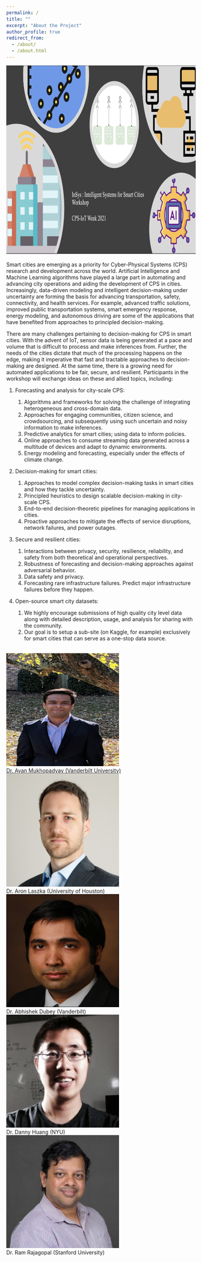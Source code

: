 ```yaml
---
permalink: /
title: ""
excerpt: "About the Project"
author_profile: true
redirect_from: 
  - /about/
  - /about.html
---
```

<div style="text-align:center">
  <img src="images/insys_2.png" height="500px" width="100%" />
</div>

<br>
Smart cities are emerging as a priority for Cyber-Physical Systems (CPS) research and development across the world. Artificial Intelligence and Machine Learning algorithms have played a large part in automating and advancing city operations and aiding the development of CPS in cities. Increasingly, data-driven modeling and intelligent decision-making under uncertainty are forming the basis for advancing transportation, safety, connectivity, and health services. For example, advanced traffic solutions, improved public transportation systems, smart emergency response, energy modeling, and autonomous driving are some of the applications that have benefited from approaches to principled decision-making.

There are many challenges pertaining to decision-making for CPS in smart cities. With the advent of IoT, sensor data is being generated at a pace and volume that is difficult to process and make inferences from. Further, the needs of the cities dictate that much of the processing happens on the edge, making it imperative that fast and tractable approaches to decision-making are designed. At the same time, there is a growing need for automated applications to be fair, secure, and resilient. Participants in the workshop will exchange ideas on these and allied topics, including:


<ol>
<li><p>Forecasting and analysis for city-scale CPS:</p>
<ol>
<li>Algorithms and frameworks for solving the challenge of integrating heterogeneous and cross-domain data.</li>
<li>Approaches for engaging communities, citizen science, and crowdsourcing, and subsequently using such uncertain and noisy information to make inferences.</li>
<li>Predictive analytics for smart cities; using data to inform policies.</li>
<li>Online approaches to consume streaming data generated across a multitude of devices and adapt to dynamic environments.</li>
<li>Energy modeling and forecasting, especially under the effects of climate change.</li>
</ol></li>
<li><p>Decision-making for smart cities:</p>
<ol>
<li>Approaches to model complex decision-making tasks in smart cities and how they tackle uncertainty.</li>
<li>Principled heuristics to design scalable decision-making in city-scale CPS.</li>
<li>End-to-end decision-theoretic pipelines for managing applications in cities.</li>
<li>Proactive approaches to mitigate the effects of service disruptions, network failures, and power outages.</li>
</ol></li>
<li><p>Secure and resilient cities:</p>
<ol>
<li>Interactions between privacy, security, resilience, reliability, and safety from both theoretical and operational perspectives.</li>
<li>Robustness of forecasting and decision-making approaches against adversarial behavior.</li>
<li>Data safety and privacy.</li>
<li>Forecasting rare infrastructure failures. Predict major infrastructure failures before they happen.</li>
</ol></li>
<li><p>Open-source smart city datasets:</p>
<ol>
<li>We highly encourage submissions of high quality city level data along with detailed description, usage, and analysis for sharing with the community.</li>
<li>Our goal is to setup a sub-site (on Kaggle, for example) exclusively for smart cities that can serve as a one-stop data source.</li>
</ol></li>
</ol>

<br>


 <div class="row">
  <div class="column">
    <a href="https://ayanmukhopadhyay.github.io">
      <img src="images/Ayan.png" alt="ayan" height="300" width="300" text-align="center">
      <figcaption>Dr. Ayan Mukhopadyay (Vanderbilt University)</figcaption>
    </a>
  </div>
  <div class="column">
    <img src="images/laszka.jpg" alt="aron" height="300" width="300" text-align="center">
    <figcaption>Dr. Aron Laszka (University of Houston)</figcaption>
  </div>
  <div class="column">
    <img src="images/dubey.jpg" alt="dubey" height="300" width="300" text-align="center">
    <figcaption>Dr. Abhishek Dubey (Vanderbilt)</figcaption>
  </div>
  <div class="column">
    <img src="images/danny.jpg" alt="danny" height="300" width="300" text-align="center">
    <figcaption>Dr. Danny Huang (NYU)</figcaption>
  </div>
  <div class="column">
    <img src="images/ram.jpg" alt="ram" height="300" width="300" text-align="center">
      <figcaption>Dr. Ram Rajagopal (Stanford University)</figcaption>
  </div>
</div>
 


      
